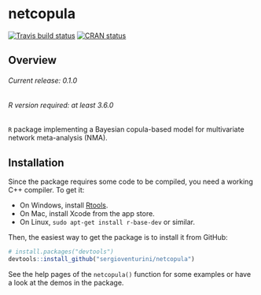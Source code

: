 # netcopula

<!-- badges: start -->

[![Travis build status](https://travis-ci.org/sergioventurini/netcopula.svg?branch=master)](https://travis-ci.org/sergioventurini/netcopula)
[![CRAN
status](https://www.r-pkg.org/badges/version/netcopula)](https://cran.r-project.org/package=netcopula)
<!-- badges: end -->

## Overview

###### Current release: 0.1.0
###### R version required: at least 3.6.0
`R` package implementing a Bayesian copula-based model for multivariate network meta-analysis (NMA).

## Installation

Since the package requires some code to be compiled, you need a working C++
compiler. To get it:

- On Windows, install [Rtools](https://cran.r-project.org/bin/windows/Rtools/).
- On Mac, install Xcode from the app store.
- On Linux, `sudo apt-get install r-base-dev` or similar.

Then, the easiest way to get the package is to install it from GitHub:

``` r
# install.packages("devtools")
devtools::install_github("sergioventurini/netcopula")
```

See the help pages of the `netcopula()` function for some examples
or have a look at the demos in the package.

